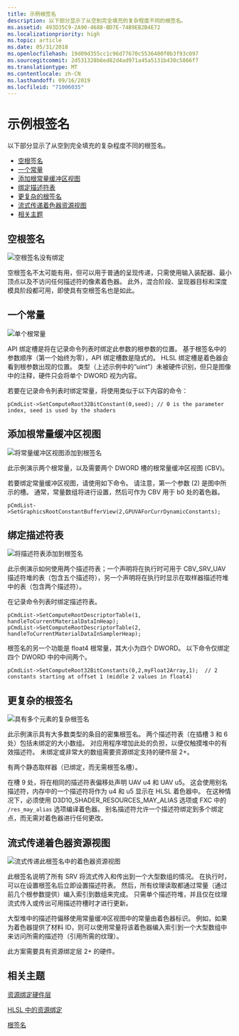 ```yaml
---
title: 示例根签名
description: 以下部分显示了从空到完全填充的复杂程度不同的根签名。
ms.assetid: 493D35C9-2A90-4688-BD7E-74B9EB2B4E72
ms.localizationpriority: high
ms.topic: article
ms.date: 05/31/2018
ms.openlocfilehash: 19d09d355cc1c96d77670c5536400f0b3f93c097
ms.sourcegitcommit: 2d531328b6ed82d4ad971a45a5131b430c5866f7
ms.translationtype: MT
ms.contentlocale: zh-CN
ms.lasthandoff: 09/16/2019
ms.locfileid: "71006035"
---
```

# <a name="example-root-signatures"></a>示例根签名

以下部分显示了从空到完全填充的复杂程度不同的根签名。

-   [空根签名](#an-empty-root-signature)
-   [一个常量](#one-constant)
-   [添加根常量缓冲区视图](#adding-a-root-constant-buffer-view)
-   [绑定描述符表](#binding-descriptor-tables)
-   [更复杂的根签名](#a-more-complex-root-signature)
-   [流式传递着色器资源视图](#streaming-shader-resource-views)
-   [相关主题](#related-topics)

## <a name="an-empty-root-signature"></a>空根签名

![空根签名没有绑定](images/root-tables-0.png)

空根签名不太可能有用，但可以用于普通的呈现传递，只需使用输入装配器、最小顶点以及不访问任何描述符的像素着色器。 此外，混合阶段、呈现器目标和深度模具阶段都可用，即使具有空根签名也是如此。

## <a name="one-constant"></a>一个常量

![单个根常量](images/root-tables-constant.png)

API 绑定槽是将在记录命令列表时绑定此参数的根参数的位置。 基于根签名中的参数顺序（第一个始终为零），API 绑定槽数是隐式的。 HLSL 绑定槽是着色器会看到根参数出现的位置。 类型（上述示例中的“uint”）未被硬件识别，但只是图像中的注释，硬件只会将单个 DWORD 视为内容。

若要在记录命令列表时绑定常量，将使用类似于以下内容的命令：

``` syntax
pCmdList->SetComputeRoot32BitConstant(0,seed); // 0 is the parameter index, seed is used by the shaders
```

## <a name="adding-a-root-constant-buffer-view"></a>添加根常量缓冲区视图

![将常量缓冲区视图添加到根签名](images/root-tables-cbv.png)

此示例演示两个根常量，以及需要两个 DWORD 槽的根常量缓冲区视图 (CBV)。

若要绑定常量缓冲区视图，请使用如下命令。 请注意，第一个参数 (2) 是图中所示的槽。 通常，常量数组将进行设置，然后可作为 CBV 用于 b0 处的着色器。

``` syntax
pCmdList->SetGraphicsRootConstantBufferView(2,GPUVAForCurrDynamicConstants);
```

## <a name="binding-descriptor-tables"></a>绑定描述符表

![将描述符表添加到根签名](images/root-tables-2.png)

此示例演示如何使用两个描述符表；一个声明将在执行时可用于 CBV\_SRV\_UAV 描述符堆的表（包含五个描述符），另一个声明将在执行时显示在取样器描述符堆中的表（包含两个描述符）。

在记录命令列表时绑定描述符表。

``` syntax
pCmdList->SetComputeRootDescriptorTable(1, handleToCurrentMaterialDataInHeap);
pCmdList->SetComputeRootDescriptorTable(2, handleToCurrentMaterialDataInSamplerHeap);
```

根签名的另一个功能是 float4 根常量，其大小为四个 DWORD。 以下命令仅绑定四个 DWORD 中的中间两个。

``` syntax
pCmdList->SetComputeRoot32BitConstants(0,2,myFloat2Array,1);  // 2 constants starting at offset 1 (middle 2 values in float4)
```

## <a name="a-more-complex-root-signature"></a>更复杂的根签名

![具有多个元素的复杂根签名](images/root-tables-3.png)

此示例演示具有大多数类型的条目的密集根签名。 两个描述符表（在插槽 3 和 6 处）包括未绑定的大小数组。 对应用程序增加此处的负担，以便仅触摸堆中的有效描述符。 未绑定或非常大的数组需要资源绑定支持的硬件层 2+。

有两个静态取样器（已绑定，而无需根签名槽）。

在槽 9 处，将在相同的描述符表偏移处声明 UAV u4 和 UAV u5。 这会使用别名描述符，内存中的一个描述符将作为 u4 和 u5 显示在 HLSL 着色器中。 在这种情况下，必须使用 D3D10\_SHADER\_RESOURCES\_MAY\_ALIAS 选项或 FXC 中的 `/res_may_alias` 选项编译着色器。 别名描述符允许一个描述符绑定到多个绑定点，而无需对着色器进行任何更改。

## <a name="streaming-shader-resource-views"></a>流式传递着色器资源视图

![流式传递此根签名中的着色器资源视图](images/root-tables-4.png)

此根签名说明了所有 SRV 将流式传入和传出到一个大型数组的情况。 在执行时，可以在设置根签名后立即设置描述符表。 然后，所有纹理读取都通过常量（通过前几个根参数提供）编入索引到数组来完成。 只需单个描述符堆，并且仅在纹理流式传入或传出可用描述符槽时才进行更新。

大型堆中的描述符偏移使用常量缓冲区视图中的常量由着色器标识。 例如，如果为着色器提供了材料 ID，则可以使用常量将该着色器编入索引到一个大型数组中来访问所需的描述符（引用所需的纹理）。

此方案需要具有资源绑定层 2+ 的硬件。

## <a name="related-topics"></a>相关主题

<dl> <dt>

[资源绑定硬件层](hardware-support.md)
</dt> <dt>

[HLSL 中的资源绑定](resource-binding-in-hlsl.md)
</dt> <dt>

[根签名](root-signatures.md)
</dt> </dl>

 

 




